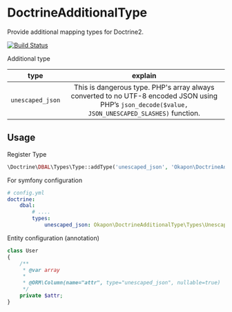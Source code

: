 # DoctrineAdditionalType

Provide additional mapping types for Doctrine2.

[![Build Status](https://travis-ci.org/okapon/DoctrineAdditionalType.svg?branch=master)](https://travis-ci.org/okapon/DoctrineAdditionalType)

Additional type

| type | explain |
|:--:|:---------:|
| `unescaped_json` | This is dangerous type. PHP's array always converted to no UTF-8 encoded JSON using PHP’s `json_decode($value, JSON_UNESCAPED_SLASHES)` function. |

## Usage

Register Type

```php
\Doctrine\DBAL\Types\Type::addType('unescaped_json', 'Okapon\DoctrineAdditionalType\Types\UnescapedJsonArrayType');
```

For symfony configuration

```yml
# config.yml
doctrine:
    dbal:
        # ....
        types:
            unescaped_json: Okapon\DoctrineAdditionalType\Types\UnescapedJsonArrayType
```

Entity configuration (annotation)

```php
class User
{
    /**
     * @var array
     *
     * @ORM\Column(name="attr", type="unescaped_json", nullable=true)
     */
    private $attr;
}
```

